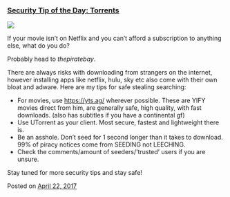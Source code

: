 
### [Security Tip of the Day: Torrents](https://fazthebro.com/2017/04/26/security-tip-of-the-day-torrents/)

[![](https://fazthebro.com/wp-content/uploads/2017/04/Download-Pirate-Bay-Torrents-Anonymously-with-VPN-e1467193453470.jpg)](https://fazthebro.com/2017/04/26/security-tip-of-the-day-torrents/)

If your movie isn’t on Netflix and you can’t afford a subscription to anything else, what do you do?

Probably head to _thepiratebay_.

There are always risks with downloading from strangers on the internet, however installing apps like netflix, hulu, sky etc also come with their own bloat and adware. Here are my tips for safe stealing searching:

*   For movies, use https://yts.ag/ wherever possible. These are YIFY movies direct from him, are generally safe, high quality, with fast downloads. (also has subtitles if you have a continental gf)
*   Use UTorrent as your client. Most secure, fastest and lightweight there is.
*   Be an asshole. Don’t seed for 1 second longer than it takes to download. 99% of piracy notices come from SEEDING not LEECHING.
*   Check the comments/amount of seeders/’trusted’ users if you are unsure.

Stay tuned for more security tips and stay safe!

Posted on [April 22, 2017](https://fazthebro.com/2017/04/22/i-remember-my-first-spoon-of-granola/)
